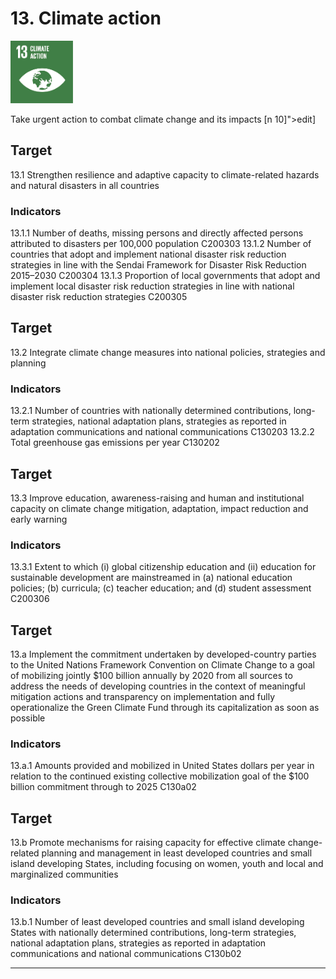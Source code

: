 # 13. Climate action

<img src=../images/sdg-icons/E_SDG_Icons-13.jpg width=100 >

Take urgent action to combat climate change and its impacts [n 10]">edit]


## Target

13.1 Strengthen resilience and adaptive capacity to climate-related hazards and natural disasters in all countries

### Indicators

13.1.1 Number of deaths, missing persons and directly affected persons attributed to disasters per 100,000 population C200303
13.1.2 Number of countries that adopt and implement national disaster risk reduction strategies in line with the Sendai Framework for Disaster Risk Reduction 2015–2030 C200304
13.1.3 Proportion of local governments that adopt and implement local disaster risk reduction strategies in line with national disaster risk reduction strategies C200305

## Target

13.2 Integrate climate change measures into national policies, strategies and planning

### Indicators

13.2.1 Number of countries with nationally determined contributions, long-term strategies, national adaptation plans, strategies as reported in adaptation communications and national communications C130203
13.2.2 Total greenhouse gas emissions per year C130202

## Target

13.3 Improve education, awareness-raising and human and institutional capacity on climate change mitigation, adaptation, impact reduction and early warning

### Indicators

13.3.1 Extent to which (i) global citizenship education and (ii) education for sustainable development are mainstreamed in (a) national education policies; (b) curricula; (c) teacher education; and (d) student assessment C200306

## Target

13.a Implement the commitment undertaken by developed-country parties to the United Nations Framework Convention on Climate Change to a goal of mobilizing jointly $100 billion annually by 2020 from all sources to address the needs of developing countries in the context of meaningful mitigation actions and transparency on implementation and fully operationalize the Green Climate Fund through its capitalization as soon as possible

### Indicators

13.a.1 Amounts provided and mobilized in United States dollars per year in relation to the continued existing collective mobilization goal of the $100 billion commitment through to 2025 C130a02

## Target

13.b Promote mechanisms for raising capacity for effective climate change-related planning and management in least developed countries and small island developing States, including focusing on women, youth and local and marginalized communities

### Indicators

13.b.1 Number of least developed countries and small island developing States with nationally determined contributions, long-term strategies, national adaptation plans, strategies as reported in adaptation communications and national communications C130b02

***
